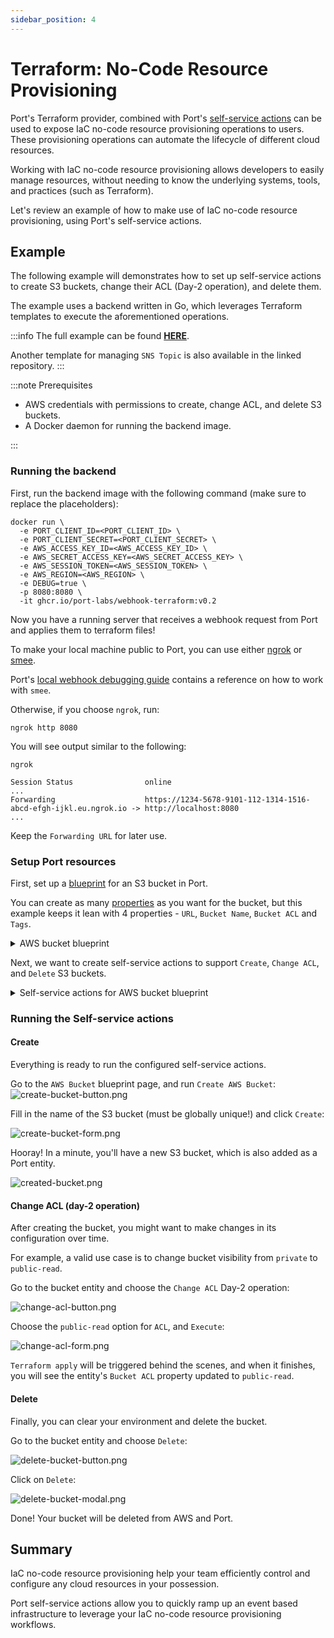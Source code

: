 ```yaml
---
sidebar_position: 4
---
```


# Terraform: No-Code Resource Provisioning

Port's Terraform provider, combined with Port's [self-service actions](../../../create-self-service-experiences.md) can be used to expose IaC no-code resource provisioning operations to users. These provisioning operations can automate the lifecycle of different cloud resources.

Working with IaC no-code resource provisioning allows developers to easily manage resources, without needing to know the underlying systems, tools, and practices (such as Terraform).

Let's review an example of how to make use of IaC no-code resource provisioning, using Port's self-service actions.

## Example

The following example will demonstrates how to set up self-service actions to create S3 buckets, change their ACL (Day-2 operation), and delete them.

The example uses a backend written in Go, which leverages Terraform templates to execute the aforementioned operations.

:::info
The full example can be found [**HERE**](https://github.com/port-labs/terraform-connector).

Another template for managing `SNS Topic` is also available in the linked repository.
:::

:::note Prerequisites

- AWS credentials with permissions to create, change ACL, and delete S3 buckets.
- A Docker daemon for running the backend image.

:::

### Running the backend

First, run the backend image with the following command (make sure to replace the placeholders):

```shell
docker run \
  -e PORT_CLIENT_ID=<PORT_CLIENT_ID> \
  -e PORT_CLIENT_SECRET=<PORT_CLIENT_SECRET> \
  -e AWS_ACCESS_KEY_ID=<AWS_ACCESS_KEY_ID> \
  -e AWS_SECRET_ACCESS_KEY=<AWS_SECRET_ACCESS_KEY> \
  -e AWS_SESSION_TOKEN=<AWS_SESSION_TOKEN> \
  -e AWS_REGION=<AWS_REGION> \
  -e DEBUG=true \
  -p 8080:8080 \
  -it ghcr.io/port-labs/webhook-terraform:v0.2
```

Now you have a running server that receives a webhook request from Port and applies them to terraform files!

To make your local machine public to Port, you can use either [ngrok](https://ngrok.com/download) or [smee](https://smee.io/).

Port's [local webhook debugging guide](../local-debugging-webhook.md#creating-the-vm-create-action) contains a reference on how to work with `smee`.

Otherwise, if you choose `ngrok`, run:

```shell
ngrok http 8080
```

You will see output similar to the following:

```shell
ngrok

Session Status                online
...
Forwarding                    https://1234-5678-9101-112-1314-1516-abcd-efgh-ijkl.eu.ngrok.io -> http://localhost:8080
...
```

Keep the `Forwarding URL` for later use.

### Setup Port resources

First, set up a [blueprint](/build-your-software-catalog/customize-integrations/configure-data-model/setup-blueprint/setup-blueprint.md) for an S3 bucket in Port.

You can create as many [properties](/build-your-software-catalog/customize-integrations/configure-data-model/setup-blueprint/properties/properties.md) as you want for the bucket, but this example keeps it lean with 4 properties - `URL`, `Bucket Name`, `Bucket ACL` and `Tags`.

<details>
<summary> AWS bucket blueprint </summary>

```json showLineNumbers
{
  "identifier": "s3_bucket",
  "title": "AWS Bucket",
  "icon": "Bucket",
  "schema": {
    "properties": {
      "url": {
        "type": "string",
        "title": "URL",
        "format": "url"
      },
      "bucket_name": {
        "type": "string",
        "title": "Bucket Name"
      },
      "bucket_acl": {
        "type": "string",
        "title": "Bucket ACL",
        "default": "private"
      },
      "tags": {
        "type": "object",
        "title": "Tags"
      }
    },
    "required": ["url", "bucket_name"]
  },
  "mirrorProperties": {},
  "calculationProperties": {},
  "relations": {}
}
```

</details>

Next, we want to create self-service actions to support `Create`, `Change ACL`, and `Delete` S3 buckets.

<details>
<summary> Self-service actions for AWS bucket blueprint </summary>

Replace `<YOUR_WEBHOOK_URL>` with the URL you got earlier from Ngrok or Smee.

```json showLineNumbers
[
  {
    "identifier": "create_bucket",
    "title": "Create",
    "icon": "Bucket",
    "userInputs": {
      "properties": {
        "bucket_name": {
          "type": "string",
          "title": "Name for the S3 bucket"
        },
        "tags": {
          "type": "object",
          "title": "Tags",
          "default": {}
        }
      },
      "required": ["bucket_name"]
    },
    "invocationMethod": {
      "type": "WEBHOOK",
      "url": "<YOUR_WEBHOOK_URL>"
    },
    "trigger": "CREATE",
    "description": "Create a new S3 Bucket in AWS"
  },
  {
    "identifier": "change_acl",
    "title": "Change ACL",
    "icon": "Bucket",
    "userInputs": {
      "properties": {
        "bucket_acl": {
          "type": "string",
          "enum": ["private", "public-read"],
          "title": "ACL"
        }
      },
      "required": ["bucket_acl"]
    },
    "invocationMethod": {
      "type": "WEBHOOK",
      "url": "<YOUR_WEBHOOK_URL>"
    },
    "trigger": "DAY-2",
    "description": "Change S3 Bucket ACL"
  },
  {
    "identifier": "delete_bucket",
    "title": "Delete",
    "icon": "Bucket",
    "userInputs": {
      "properties": {},
      "required": []
    },
    "invocationMethod": {
      "type": "WEBHOOK",
      "url": "<YOUR_WEBHOOK_URL>"
    },
    "trigger": "DELETE",
    "description": "Delete an S3 Bucket from AWS"
  }
]
```

</details>

### Running the Self-service actions

#### Create

Everything is ready to run the configured self-service actions.

Go to the `AWS Bucket` blueprint page, and run `Create AWS Bucket`:
![create-bucket-button.png](../../../../../static/img/complete-use-cases/iac-templates/create-bucket-button.png)

Fill in the name of the S3 bucket (must be globally unique!) and click `Create`:

![create-bucket-form.png](../../../../../static/img/complete-use-cases/iac-templates/create-bucket-form.png)

Hooray! In a minute, you'll have a new S3 bucket, which is also added as a Port entity.

![created-bucket.png](../../../../../static/img/complete-use-cases/iac-templates/created-bucket.png)

#### Change ACL (day-2 operation)

After creating the bucket, you might want to make changes in its configuration over time.

For example, a valid use case is to change bucket visibility from `private` to `public-read`.

Go to the bucket entity and choose the `Change ACL` Day-2 operation:

![change-acl-button.png](../../../../../static/img/complete-use-cases/iac-templates/change-acl-button.png)

Choose the `public-read` option for `ACL`, and `Execute`:

![change-acl-form.png](../../../../../static/img/complete-use-cases/iac-templates/change-acl-form.png)

`Terraform apply` will be triggered behind the scenes, and when it finishes, you will see the entity's `Bucket ACL` property updated to `public-read`.

#### Delete

Finally, you can clear your environment and delete the bucket.

Go to the bucket entity and choose `Delete`:

![delete-bucket-button.png](../../../../../static/img/complete-use-cases/iac-templates/delete-bucket-button.png)

Click on `Delete`:

![delete-bucket-modal.png](../../../../../static/img/complete-use-cases/iac-templates/delete-bucket-modal.png)

Done! Your bucket will be deleted from AWS and Port.

## Summary

IaC no-code resource provisioning help your team efficiently control and configure any cloud resources in your possession.

Port self-service actions allow you to quickly ramp up an event based infrastructure to leverage your IaC no-code resource provisioning workflows.
